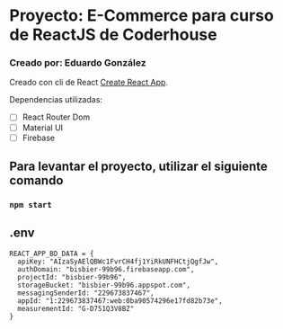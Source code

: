 # Proyecto: E-Commerce para curso de ReactJS de Coderhouse
### Creado por: Eduardo González

Creado con cli de React [Create React App](https://github.com/facebook/create-react-app).

Dependencias utilizadas: 

- [ ] React Router Dom
- [ ] Material UI
- [ ] Firebase

## Para levantar el proyecto, utilizar el siguiente comando

### `npm start`

## .env
```
REACT_APP_BD_DATA = {
  apiKey: "AIzaSyAElQBWc1FvrCH4fj1YiRkUNFHCtjQgfJw",
  authDomain: "bisbier-99b96.firebaseapp.com",
  projectId: "bisbier-99b96",
  storageBucket: "bisbier-99b96.appspot.com",
  messagingSenderId: "229673837467",
  appId: "1:229673837467:web:0ba90574296e17fd82b73e",
  measurementId: "G-D751Q3V8BZ"
}
```
